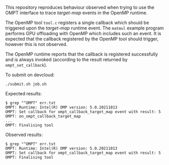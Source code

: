 This repository reproduces behaviour observed when trying to use the OMPT interface to trace *target-map* events in the OpenMP runtime.

The OpenMP tool `tool.c` registers a single callback which should be triggered upon the *target-map* runtime event. The `matmul` example program performs GPU offloading with OpenMP which includes such an event. It is expected that the callback registered by the OpenMP tool should trigger, however this is not observed.

The OpenMP runtime reports that the callback is registered successfully and is always invoked (according to the result returned by `ompt_set_callback`).

To submit on devcloud:

```
./submit.sh job.sh
```

Expected results:

```
$ grep "^OMPT" err.txt 
OMPT: Runtime: Intel(R) OMP version: 5.0.20211013
OMPT: Set callback for ompt_callback_target_map event with result: 5
OMPT: on_ompt_callback_target_map
...
OMPT: Finalising tool
```

Observed results:

```
$ grep "^OMPT" err.txt 
OMPT: Runtime: Intel(R) OMP version: 5.0.20211013
OMPT: Set callback for ompt_callback_target_map event with result: 5
OMPT: Finalising tool
```